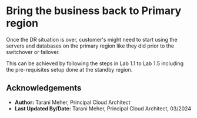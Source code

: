 # Bring the business back to Primary region

Once the DR situation is over, customer's might need to start using the servers and databases on the primary region like they did prior to the switchover or failover. 

This can be achieved by following the steps in Lab 1.1 to Lab 1.5 including the pre-requisites setup done at the standby region.

## Acknowledgements

- **Author:** Tarani Meher, Principal Cloud Architect
- **Last Updated By/Date:** Tarani Meher, Principal Cloud Architect, 03/2024

